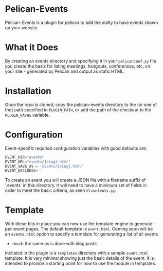 # Pelican-Events

Pelican-Events is a plugin for pelican to add the abilty to have events shown
on your website.

# What it Does

By creating an events directory and specifying it in your `pelicanconf.py` file
you create the basis for listing meetings, hangouts, conferences, etc. on your
site - generated by Pelican and output as static HTML. 


# Installation 

Once the repo is cloned, copy the pelican-events directory to the (or one of
the) path specified in `PLUGIN_PATH`, or add the path of the checkout to the
`PLUGIN_PATHS` variable.


# Configuration

Event-specific requried configuration variables with good defaults are:

```python
EVENT_DIR="events"
EVENT_URL="events/{slug}.html"
EVENT_SAVE_AS = 'events/{slug}.html'
EVENT_EXCLUDES=''
```


To create an event you will create a JSON file with a filename suffix of
'.events' in this directory. It will need to have a minimum set of fields in
order to meet the basic criteria, as seen in `contents.py`.


# Template

With these bits in place you can now use the template engine to generate
per-event pages. The default template is `event.html`. Coming soon will be an
`events.html` option to specify a template for generating a list of all events
- much the same as is done with blog posts.

Included in the plugin is a `templates` directory with a sample `event.html`
template. It is very minimal showing just the basic details of the event. It is
intended to provide a starting point for how to use the module in templates.
